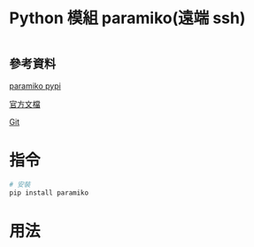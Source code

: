 # Python 模組 paramiko(遠端 ssh)

```
```

## 參考資料

[paramiko pypi](https://pypi.org/project/paramiko/)

[官方文檔](https://www.paramiko.org/)

[Git](https://github.com/paramiko/paramiko)

# 指令

```bash
# 安裝
pip install paramiko
```

# 用法

```Python
```
